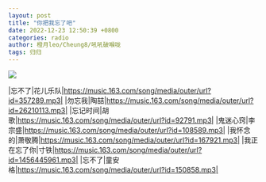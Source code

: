 ```yaml
---
layout: post
title: "你把我忘了吧"
date: 2022-12-23 12:50:39 +0800
categories: radio
author: 橙月leo/Cheung8/吼吼破喉咙
tags: 归归
---
```

![]({{site.baseurl}}/images/cover_20221223.jpg)

|忘不了|花儿乐队|https://music.163.com/song/media/outer/url?id=357289.mp3|
|勿忘我|陶喆|https://music.163.com/song/media/outer/url?id=26210113.mp3|
|忘记时间|胡歌|https://music.163.com/song/media/outer/url?id=92791.mp3|
|鬼迷心窍|李宗盛|https://music.163.com/song/media/outer/url?id=108589.mp3|
|我怀念的|萧敬腾|https://music.163.com/song/media/outer/url?id=167921.mp3|
|我正在忘了你|寸铁|https://music.163.com/song/media/outer/url?id=1456445961.mp3|
|忘不了|童安格|https://music.163.com/song/media/outer/url?id=150858.mp3|

